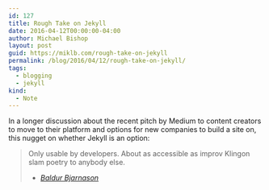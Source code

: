 ```yaml
---
id: 127
title: Rough Take on Jekyll
date: 2016-04-12T00:00:00-04:00
author: Michael Bishop
layout: post
guid: https://miklb.com/rough-take-on-jekyll
permalink: /blog/2016/04/12/rough-take-on-jekyll/
tags:
  - blogging
  - jekyll
kind:
  - Note
---
```

<p>In a longer discussion about the recent pitch by Medium to content creators to move to their platform and options for new companies to build a site on, this nugget on whether Jekyll is an option:</p>

<blockquote>
Only usable by developers. About as accessible as improv Klingon slam poetry to anybody else.

- <cite><a href="https://www.baldurbjarnason.com/notes/choosing-a-host">Baldur Bjarnason</a> </cite>
</blockquote>

<p><a href="https://brid.gy/publish/twitter"></a></p>